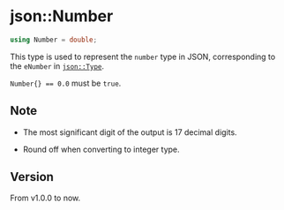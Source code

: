 # **json::Number**

```cpp
using Number = double;
```

This type is used to represent the `number` type in JSON, corresponding to the `eNumber` in [`json::Type`](../Type.md).

`Number{} == 0.0` must be `true`.

## Note

- The most significant digit of the output is 17 decimal digits.

- Round off when converting to integer type.

## Version

From v1.0.0 to now.

